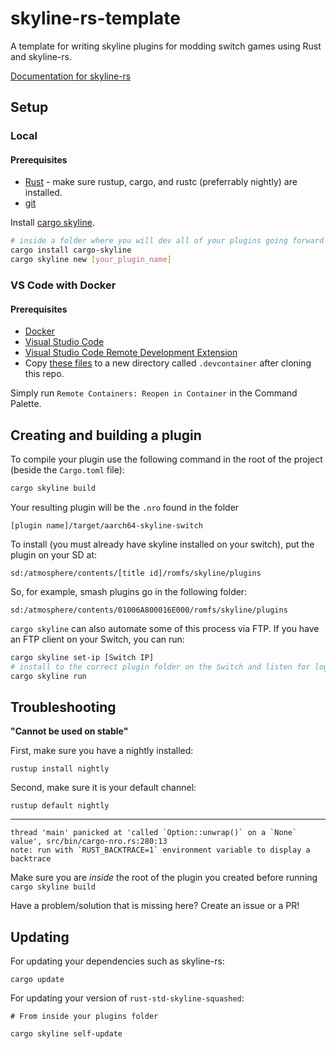 # skyline-rs-template

A template for writing skyline plugins for modding switch games using Rust and skyline-rs.

[Documentation for skyline-rs](https://ultimate-research.github.io/skyline-rs-template/doc/skyline/index.html)

## Setup

### Local

#### Prerequisites

* [Rust](https://www.rust-lang.org/install.html) - make sure rustup, cargo, and rustc (preferrably nightly) are installed.
* [git](https://git-scm.com/book/en/v2/Getting-Started-Installing-Git)

Install [cargo skyline](https://github.com/jam1garner/cargo-skyline).
```bash
# inside a folder where you will dev all of your plugins going forward
cargo install cargo-skyline
cargo skyline new [your_plugin_name]
```

### VS Code with Docker

#### Prerequisites

* [Docker](https://www.docker.com/get-started)
* [Visual Studio Code](https://code.visualstudio.com/)
* [Visual Studio Code Remote Development Extension](https://marketplace.visualstudio.com/items?itemName=ms-vscode-remote.vscode-remote-extensionpack)
* Copy [these files](https://gist.github.com/jugeeya/ebdf699e3dc442dc1706e4ee6587b86f) to a new directory called `.devcontainer` after cloning this repo.

Simply run `Remote Containers: Reopen in Container` in the Command Palette. 

## Creating and building a plugin

To compile your plugin use the following command in the root of the project (beside the `Cargo.toml` file):
```sh
cargo skyline build
```
Your resulting plugin will be the `.nro` found in the folder
```
[plugin name]/target/aarch64-skyline-switch
```
To install (you must already have skyline installed on your switch), put the plugin on your SD at:
```
sd:/atmosphere/contents/[title id]/romfs/skyline/plugins
```
So, for example, smash plugins go in the following folder:
```
sd:/atmosphere/contents/01006A800016E000/romfs/skyline/plugins
```

`cargo skyline` can also automate some of this process via FTP. If you have an FTP client on your Switch, you can run:
```sh
cargo skyline set-ip [Switch IP]
# install to the correct plugin folder on the Switch and listen for logs
cargo skyline run 
```

## Troubleshooting

**"Cannot be used on stable"**

First, make sure you have a nightly installed:
```
rustup install nightly
```
Second, make sure it is your default channel:
```
rustup default nightly
```
---
```
thread 'main' panicked at 'called `Option::unwrap()` on a `None` value', src/bin/cargo-nro.rs:280:13
note: run with `RUST_BACKTRACE=1` environment variable to display a backtrace
```

Make sure you are *inside* the root of the plugin you created before running `cargo skyline build`

Have a problem/solution that is missing here? Create an issue or a PR!

## Updating

For updating your dependencies such as skyline-rs:

```
cargo update
```

For updating your version of `rust-std-skyline-squashed`:

```
# From inside your plugins folder

cargo skyline self-update
```

